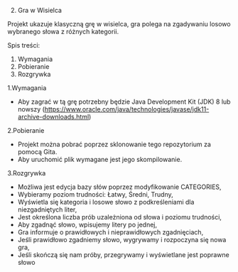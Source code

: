 2. Gra w Wisielca

Projekt ukazuje klasyczną grę w wisielca, gra polega na zgadywaniu losowo wybranego słowa z różnych kategorii.

Spis treści:
1. Wymagania
2. Pobieranie
3. Rozgrywka

1.Wymagania
- Aby zagrać w tą grę potrzebny będzie Java Development Kit (JDK) 8 lub nowszy 
(https://www.oracle.com/java/technologies/javase/jdk11-archive-downloads.html)

2.Pobieranie
- Projekt można pobrać poprzez sklonowanie tego repozytorium za pomocą Gita.
- Aby uruchomić plik wymagane jest jego skompilowanie.

3.Rozgrywka
- Możliwa jest edycja bazy słów poprzez modyfikowanie CATEGORIES,
- Wybieramy poziom trudności: Łatwy, Średni, Trudny,
- Wyświetla się kategoria i losowe słowo z podkreśleniami dla niezgadniętych liter,
- Jest określona liczba prób uzależniona od słowa i poziomu trudności,
- Aby zgadnąć słowo, wpisujemy litery po jednej,
- Gra informuje o prawidłowych i nieprawidłowych zgadnięciach,
- Jeśli prawidłowo zgadniemy słowo, wygrywamy i rozpoczyna się nowa gra,
- Jeśli skończą się nam próby, przegrywamy i wyświetlane jest poprawne słowo
